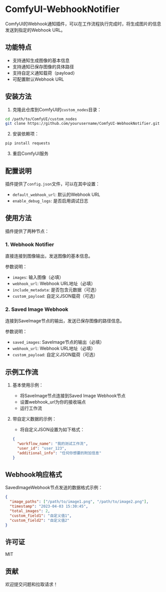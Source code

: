 # ComfyUI-WebhookNotifier

ComfyUI的Webhook通知插件，可以在工作流程执行完成时，将生成图片的信息发送到指定的Webhook URL。

## 功能特点

- 支持通知生成图像的基本信息
- 支持通知已保存图像的具体路径
- 支持自定义通知载荷（payload）
- 可配置默认Webhook URL

## 安装方法

1. 克隆此仓库到ComfyUI的`custom_nodes`目录：

```bash
cd /path/to/ComfyUI/custom_nodes
git clone https://github.com/yourusername/ComfyUI-WebhookNotifier.git
```

2. 安装依赖项：

```bash
pip install requests
```

3. 重启ComfyUI服务

## 配置说明

插件提供了`config.json`文件，可以在其中设置：

- `default_webhook_url`: 默认的Webhook URL
- `enable_debug_logs`: 是否启用调试日志

## 使用方法

插件提供了两种节点：

### 1. Webhook Notifier

直接连接到图像输出，发送图像的基本信息。

参数说明：
- `images`: 输入图像（必填）
- `webhook_url`: Webhook URL地址（必填）
- `include_metadata`: 是否包含元数据（可选）
- `custom_payload`: 自定义JSON载荷（可选）

### 2. Saved Image Webhook

连接到SaveImage节点的输出，发送已保存图像的路径信息。

参数说明：
- `saved_images`: SaveImage节点的输出（必填）
- `webhook_url`: Webhook URL地址（必填）
- `custom_payload`: 自定义JSON载荷（可选）

## 示例工作流

1. 基本使用示例：
   - 将SaveImage节点连接到Saved Image Webhook节点
   - 设置webhook_url为你的接收端点
   - 运行工作流

2. 带自定义数据的示例：
   - 将自定义JSON设置为如下格式：
   ```json
   {
     "workflow_name": "我的测试工作流",
     "user_id": "user_123",
     "additional_info": "任何你想要的附加信息"
   }
   ```

## Webhook响应格式

SavedImageWebhook节点发送的数据格式示例：

```json
{
  "image_paths": ["/path/to/image1.png", "/path/to/image2.png"],
  "timestamp": "2023-04-03 15:30:45",
  "total_images": 2,
  "custom_field1": "自定义值1",
  "custom_field2": "自定义值2"
}
```

## 许可证

MIT

## 贡献

欢迎提交问题和拉取请求！ 